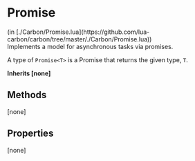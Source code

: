 <link href="../../style.css" rel="stylesheet" type="text/css"/>
<h1 class="class-title">Promise</h1>
<span class="file-link">(in [./Carbon/Promise.lua](https://github.com/lua-carbon/carbon/tree/master/./Carbon/Promise.lua))</span><br/>
Implements a model for asynchronous tasks via promises.

A type of `Promise<T>` is a Promise that returns the given type, `T`.

**Inherits [none]**

## Methods
[none]

## Properties
[none]
